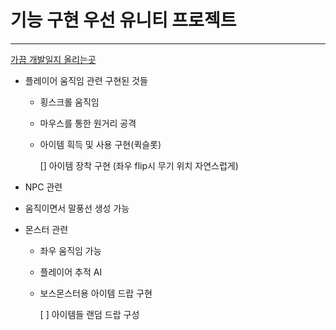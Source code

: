 # 기능 구현 우선 유니티 프로젝트

<hr/>

[가끔 개발일지 올리는곳](https://husk321.tistory.com/)



- 플레이어 움직임 관련 구현된 것들

  - 횡스크롤 움직임

  - 마우스를 통한 원거리 공격

  - 아이템 흭득 및 사용 구현(퀵슬롯)

    [] 아이템 장착 구현 (좌우 flip시 무기 위치 자연스럽게)

- NPC 관련
  
- 움직이면서 말풍선 생성 가능
  
- 몬스터 관련

  - 좌우 움직임 가능 

  - 플레이어 추적 AI 

  - 보스몬스터용 아이템 드랍 구현

    [ ] 아이템들 랜덤 드랍 구성

